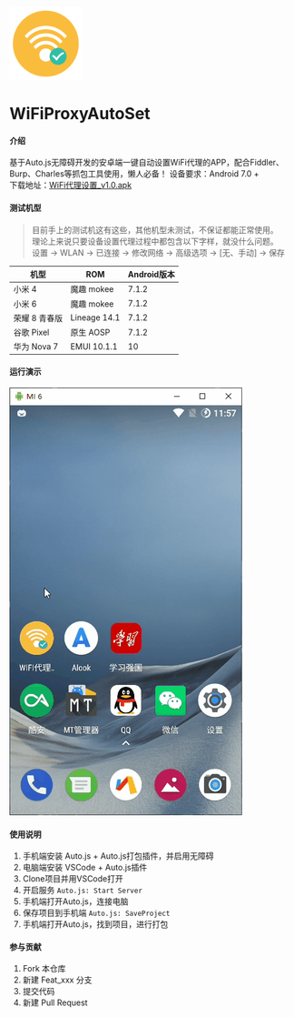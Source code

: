 ![运行演示](./icon-128.png)

# WiFiProxyAutoSet

#### 介绍

基于Auto.js无障碍开发的安卓端一键自动设置WiFi代理的APP，配合Fiddler、Burp、Charles等抓包工具使用，懒人必备！
设备要求：Android 7.0 +  
下载地址：[WiFi代理设置_v1.0.apk](https://gitee.com/westinyang/WiFiProxyAutoSet/attach_files/437702/download)

#### 测试机型

> 目前手上的测试机这有这些，其他机型未测试，不保证都能正常使用。  
> 理论上来说只要设备设置代理过程中都包含以下字样，就没什么问题。  
> 设置 -> WLAN -> 已连接 -> 修改网络 -> 高级选项 -> [无、手动] -> 保存  

| 机型  | ROM  | Android版本  |
| ------------ | ------------ | ------------ |
| 小米 4  | 魔趣 mokee  | 7.1.2  |
| 小米 6  | 魔趣 mokee  | 7.1.2  |
| 荣耀 8 青春版  | Lineage 14.1  | 7.1.2  |
| 谷歌 Pixel  | 原生 AOSP  | 7.1.2  |
| 华为 Nova 7  | EMUI 10.1.1  | 10  |

#### 运行演示

![运行演示](./screenshot/1.gif)

#### 使用说明

1.  手机端安装 Auto.js + Auto.js打包插件，并启用无障碍
2.  电脑端安装 VSCode + Auto.js插件
3.  Clone项目并用VSCode打开
4.  开启服务 `Auto.js: Start Server`
5.  手机端打开Auto.js，连接电脑
6.  保存项目到手机端 `Auto.js: SaveProject`
7.  手机端打开Auto.js，找到项目，进行打包

#### 参与贡献

1.  Fork 本仓库
2.  新建 Feat_xxx 分支
3.  提交代码
4.  新建 Pull Request